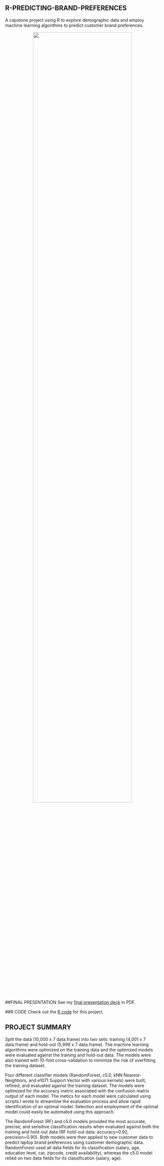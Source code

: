## R-PREDICTING-BRAND-PREFERENCES
A capstone project using R to explore demographic data and employ machine learning algorithms to predict customer brand preferences.

<P align="center">
<IMG SRC="XX.jpg" width=80% align="center"></IMG>
</P>

##FINAL PRESENTATION
See my <A HREF="R-Predicting-Brand-Preferences/R_Predicting_Brand_Preferences_BFauber_2016.pdf" target="_blank">final presentation deck</A> in PDF.

##R CODE
Check out the <A HREF="R-Predicting-Brand-Preferences/R_Predicting_Brand_Preferences_BFauber_2016.R" target="_blank">R code</A> for this project.

## PROJECT SUMMARY
Split the data (10,000 x 7 data.frame) into two sets: training (4,001 x 7 data.frame) and hold-out (5,999 x 7 data.frame).  The machine learning algorithms were optimized on the training data and the optimized models were evaluated against the training and hold-out data.  The models were also trained with 10-fold cross-validation to minimize the risk of overfitting the training dataset.

Four different classifier models (RandomForest, c5.0, kNN Nearest-Neighbors, and e1071 Support Vector with various kernels) were built, refined, and evaluated against the training dataset.  The models were optimized for the accuracy metric associated with the confusion matrix output of each model.  The metics for each model were calculated using scripts I wrote to streamline the evaluation process and allow rapid identification of an optimal model.  Selection and employment of the optimal model could easily be automated using this approach.  

The RandomForest (RF) and c5.0 models provided the most accurate, precise, and sensitive classification results when evaluated against both the training and hold-out data (RF hold-out data: accuracy=0.92, precision=0.90).  Both models were then applied to new customer data to predict laptop brand preferences using customer demographic data.  RandomForest used all data fields for its classification (salary, age, education level, car, zipcode, credit availability), whereas the c5.0 model relied on two data fields for its classification (salary, age).
